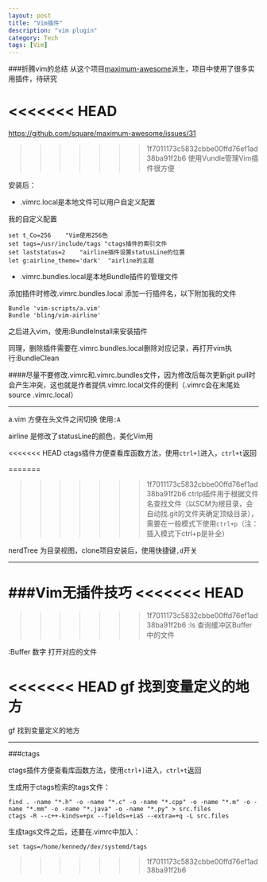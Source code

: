 ```yaml
---
layout: post
title: "Vim插件"
description: "vim plugin"
category: Tech
tags: [Vim]
---
```



###折腾vim的总结
从这个项目[maximum-awesome](https://github.com/square/maximum-awesome)派生，项目中使用了很多实用插件，待研究

<<<<<<< HEAD
=======
https://github.com/square/maximum-awesome/issues/31

>>>>>>> 1f7011173c5832cbbe00ffd76ef1ad38ba91f2b6
使用Vundle管理Vim插件很方便

安装后：

* .vimrc.local是本地文件可以用户自定义配置

我的自定义配置

```
set t_Co=256	"Vim使用256色
set tags=/usr/include/tags "ctags插件的索引文件
set laststatus=2	"airline插件设置statusLine的位置
let g:airline_theme='dark'	"airline的主题
```


* .vimrc.bundles.local是本地Bundle插件的管理文件

添加插件时修改.vimrc.bundles.local 添加一行插件名，以下附加我的文件

```
Bundle 'vim-scripts/a.vim'
Bundle 'bling/vim-airline'
```
之后进入vim，使用:BundleInstall来安装插件

同理，删除插件需要在.vimrc.bundles.local删除对应记录，再打开vim执行:BundleClean

####尽量不要修改.vimrc和.vimrc.bundles文件，因为修改后每次更新git pull时会产生冲突，这也就是作者提供.vimrc.local文件的便利（.vimrc会在末尾处source .vimrc.local）

------

a.vim 方便在头文件之间切换 使用`:A`

airline 是修改了statusLine的颜色，美化Vim用

<<<<<<< HEAD
ctags插件方便查看库函数方法，使用`ctrl+]`进入，`ctrl+t`返回

=======
>>>>>>> 1f7011173c5832cbbe00ffd76ef1ad38ba91f2b6
ctrlp插件用于根据文件名查找文件（以SCM为根目录，会自动找.git的文件夹确定顶级目录），需要在一般模式下使用`ctrl+p`（注：插入模式下ctrl+p是补全）

nerdTree 为目录视图，clone项目安装后，使用快捷键`,d`开关

------
###Vim无插件技巧
<<<<<<< HEAD
=======

>>>>>>> 1f7011173c5832cbbe00ffd76ef1ad38ba91f2b6
:ls		查询缓冲区Buffer中的文件

:Buffer 数字	打开对应的文件

<<<<<<< HEAD
gf	找到变量定义的地方
=======
gf	找到变量定义的地方

------
###ctags

ctags插件方便查看库函数方法，使用`ctrl+]`进入，`ctrl+t`返回

生成用于ctags检索的tags文件：

```
find . -name "*.h" -o -name "*.c" -o -name "*.cpp" -o -name "*.m" -o -name "*.mm" -o -name "*.java" -o -name "*.py" > src.files
ctags -R --c++-kinds=+px --fields=+iaS --extra=+q -L src.files
```

生成tags文件之后，还要在.vimrc中加入：

```
set tags=/home/kennedy/dev/systemd/tags
```
>>>>>>> 1f7011173c5832cbbe00ffd76ef1ad38ba91f2b6
